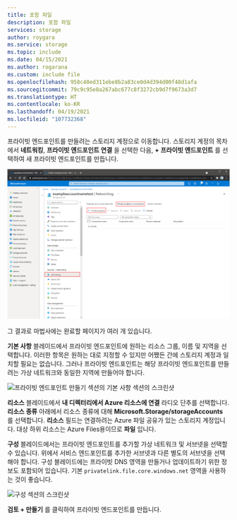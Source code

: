 ```yaml
---
title: 포함 파일
description: 포함 파일
services: storage
author: roygara
ms.service: storage
ms.topic: include
ms.date: 04/15/2021
ms.author: rogarana
ms.custom: include file
ms.openlocfilehash: 958c40ed311ebe8b2a83ce0d4d394d00f48d1afa
ms.sourcegitcommit: 79c9c95e8a267abc677c8f3272cb9d7f9673a3d7
ms.translationtype: HT
ms.contentlocale: ko-KR
ms.lasthandoff: 04/19/2021
ms.locfileid: "107732368"
---
```

프라이빗 엔드포인트를 만들려는 스토리지 계정으로 이동합니다. 스토리지 계정의 목차에서 **네트워킹**, **프라이빗 엔드포인트 연결** 을 선택한 다음, **+ 프라이빗 엔드포인트** 를 선택하여 새 프라이빗 엔드포인트를 만듭니다. 

[![스토리지 계정 목차의 프라이빗 엔드포인트 연결 항목 스크린샷](media/storage-files-networking-endpoints-private-portal/create-private-endpoint-0.png)](media/storage-files-networking-endpoints-private-portal/create-private-endpoint-0.png#lightbox)

그 결과로 마법사에는 완료할 페이지가 여러 개 있습니다.

**기본 사항** 블레이드에서 프라이빗 엔드포인트에 원하는 리소스 그룹, 이름 및 지역을 선택합니다. 이러한 항목은 원하는 대로 지정할 수 있지만 어쨌든 간에 스토리지 계정과 일치할 필요는 없습니다. 그러나 프라이빗 엔드포인트는 해당 프라이빗 엔드포인트를 만들려는 가상 네트워크와 동일한 지역에 만들어야 합니다.

![프라이빗 엔드포인트 만들기 섹션의 기본 사항 섹션의 스크린샷](media/storage-files-networking-endpoints-private-portal/create-private-endpoint-1.png)

**리소스** 블레이드에서 **내 디렉터리에서 Azure 리소스에 연결** 라디오 단추를 선택합니다. **리소스 종류** 아래에서 리소스 종류에 대해 **Microsoft.Storage/storageAccounts** 를 선택합니다. **리소스** 필드는 연결하려는 Azure 파일 공유가 있는 스토리지 계정입니다. 대상 하위 리소스는 Azure Files용이므로 **파일** 입니다.

**구성** 블레이드에서는 프라이빗 엔드포인트를 추가할 가상 네트워크 및 서브넷을 선택할 수 있습니다. 위에서 서비스 엔드포인트를 추가한 서브넷과 다른 별도의 서브넷을 선택해야 합니다. 구성 블레이드에는 프라이빗 DNS 영역을 만들거나 업데이트하기 위한 정보도 포함되어 있습니다. 기본 `privatelink.file.core.windows.net` 영역을 사용하는 것이 좋습니다.

![구성 섹션의 스크린샷](media/storage-files-networking-endpoints-private-portal/create-private-endpoint-2.png)

**검토 + 만들기** 를 클릭하여 프라이빗 엔드포인트를 만듭니다. 
